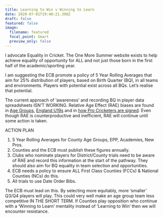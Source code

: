 ```yaml
---
title: Learning to Win v Winning to Learn
date: 2020-07-01T19:40:21.398Z
draft: false
featured: false
image:
  filename: featured
  focal_point: Smart
  preview_only: false
---
```

I advocate Equality in Cricket. The One More Summer website exists to help achieve equality of opportunity for ALL and not just those born in the first half of the academic/sporting year.



I am suggesting the ECB promote a policy of 5 Year Rolling Averages that aim for 25% distribution of players, based on Birth Quarter (BQ), in all teams and environments. Players with potential exist across all BQs. Let’s realise that potential.



The current approach of ‘awareness’ and recording BQ in player data spreadsheets ISN’T WORKING. Relative Age Effect (RAE) biases are found in [Age Groups](https://onemoresummer.co.uk/post/do-we-have-a-relative-age-effect-in-cricket/), [England U19s](https://onemoresummer.co.uk/post/rae-increasing-in-england-u19-world-cup-squads/) and in [how Pro Cricketers are signed](https://onemoresummer.co.uk/post/how-rae-affects-a-county-career/). Even though RAE is counterproductive and inefficient, RAE will continue until some action is taken.



ACTION PLAN

1. 5 Year Rolling Averages for County Age Groups, EPP, Academies, New Pros.
2. Counties and the ECB must publish these figures annually.
3. Clubs who nominate players for District/County trials need to be aware of RAE and record this information at the start of the pathway. They should also aim for BQ equality in team selection and opportunities.
4. ECB needs a policy to ensure ALL First Class Counties (FCCs) & National Counties (NCs) do this.
5. All trials to use Date Order Bibs.



The ECB must lead on this. By selecting more equitably, more ‘smaller’ Q3/Q4 players will play. This could very well make an age group team less competitive IN THE SHORT TERM. If Counties play opposition who continue with a ‘Winning to Learn’ mentality instead of ‘Learning to Win’ then we will encounter resistance.
